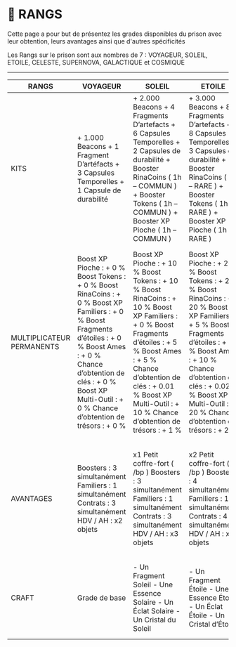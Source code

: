 # 👑 RANGS

Cette page a pour but de présentez les grades disponibles du prison avec leur obtention, leurs avantages ainsi que d'autres spécificités

Les Rangs sur le prison sont aux nombres de 7 : VOYAGEUR, SOLEIL, ETOILE, CELESTE, SUPERNOVA, GALACTIQUE et COSMIQUE

------------------------------------------------------------------
| RANGS                     | VOYAGEUR                                                                                                                                                                                                                                                    | SOLEIL                                                                                                                                                                                                                                                             | ETOILE                                                                                                                                                                                                                                                               | CELESTE                                                                                                                                                                                                                                                               | SUPERNOVA                                                                                                                                                                                                                                                             | GALACTIQUE                                                                                                                                                                                                                                                            | COSMIQUE                                                                                                                                                                                                                                                                  |
|---------------------------|-------------------------------------------------------------------------------------------------------------------------------------------------------------------------------------------------------------------------------------------------------------|--------------------------------------------------------------------------------------------------------------------------------------------------------------------------------------------------------------------------------------------------------------------|----------------------------------------------------------------------------------------------------------------------------------------------------------------------------------------------------------------------------------------------------------------------|-----------------------------------------------------------------------------------------------------------------------------------------------------------------------------------------------------------------------------------------------------------------------|-----------------------------------------------------------------------------------------------------------------------------------------------------------------------------------------------------------------------------------------------------------------------|-----------------------------------------------------------------------------------------------------------------------------------------------------------------------------------------------------------------------------------------------------------------------|---------------------------------------------------------------------------------------------------------------------------------------------------------------------------------------------------------------------------------------------------------------------------|
| KITS                      |  + 1.000 Beacons + 1 Fragment D’artéfacts + 3 Capsules Temporelles + 1 Capsule de durabilité                                                                                                                                                                |  + 2.000 Beacons + 4 Fragments D’artefacts + 6 Capsules Temporelles + 2 Capsules de durabilité + Booster RinaCoins ( 1h – COMMUN ) + Booster Tokens ( 1h – COMMUN ) + Booster XP Pioche ( 1h – COMMUN )                                                            |  + 3.000 Beacons + 8 Fragments D’artefacts + 8 Capsules Temporelles + 3 Capsules de durabilité + Booster RinaCoins ( 1h – RARE ) + Booster Tokens ( 1h – RARE ) + Booster XP Pioche ( 1h – RARE )                                                                    |  + 5.000 Beacons + 12 Fragments D’artefacts + 12 Capsules Temporelles + 5 Capsules de durabilité + Booster RinaCoins ( 1h – EPIQUE ) + Booster Tokens ( 1h – EPIQUE ) + Booster XP Pioche ( 1h – EPIQUE )                                                             |  + 6.000 Beacons + 16 Fragments D’artefacts + 16 Capsules Temporelles + 7 Capsules de durabilité + Booster RinaCoins ( 1h – LEGENDAIRE ) + Booster Tokens ( 1h – LEGENDAIRE ) + Booster XP Pioche ( 1h – LEGENDAIRE )                                                 |  + 8.000 Beacons + 20 Fragments D’artefacts + 20 Capsules Temporelles + 10 Capsules de durabilité + Booster RinaCoins ( 1h – MYTHIQUE ) + Booster Tokens ( 1h – MYTHIQUE ) + Booster XP Pioche ( 1h – MYTHIQUE )                                                      |  + 10.000 Beacons + 25 Fragments D’artefacts + 24 Capsules Temporelles + 15 Capsules de durabilité + Booster RinaCoins ( 1h – PRIMORDIAL ) + Booster Tokens ( 1h – PRIMORDIAL ) + Booster XP Pioche ( 1h – PRIMORDIAL )                                                   |
| MULTIPLICATEUR PERMANENTS | Boost XP Pioche : + 0 % Boost Tokens : + 0 % Boost RinaCoins : + 0 % Boost XP Familiers : + 0 % Boost Fragments d’étoiles : + 0 % Boost Ames : + 0 % Chance d’obtention de clés : + 0 %  Boost XP Multi-Outil : + 0 % Chance d’obtention de trésors : + 0 % | Boost XP Pioche : + 10 % Boost Tokens : + 10 % Boost RinaCoins : + 10 % Boost XP Familiers : + 0 % Boost Fragments d’étoiles : + 5 % Boost Ames : + 5 % Chance d’obtention de clés : + 0.01 %  Boost XP Multi-Outil : + 10 % Chance d’obtention de trésors : + 1 % | Boost XP Pioche : + 20 % Boost Tokens : + 20 % Boost RinaCoins : + 20 % Boost XP Familiers : + 5 % Boost Fragments d’étoiles : + 10 % Boost Ames : + 10 % Chance d’obtention de clés : + 0.02 %  Boost XP Multi-Outil : + 20 % Chance d’obtention de trésors : + 2 % | Boost XP Pioche : + 30 % Boost Tokens : + 30 % Boost RinaCoins : + 30 % Boost XP Familiers : + 10 % Boost Fragments d’étoiles : + 15 % Boost Ames : + 15 % Chance d’obtention de clés : + 0.03 %  Boost XP Multi-Outil : + 30 % Chance d’obtention de trésors : + 3 % | Boost XP Pioche : + 40 % Boost Tokens : + 40 % Boost RinaCoins : + 40 % Boost XP Familiers : + 15 % Boost Fragments d’étoiles : + 20 % Boost Ames : + 20 % Chance d’obtention de clés : + 0.04 %  Boost XP Multi-Outil : + 40 % Chance d’obtention de trésors : + 4 % | Boost XP Pioche : + 50 % Boost Tokens : + 50 % Boost RinaCoins : + 50 % Boost XP Familiers : + 20 % Boost Fragments d’étoiles : + 25 % Boost Ames : + 25 % Chance d’obtention de clés : + 0.05 %  Boost XP Multi-Outil : + 50 % Chance d’obtention de trésors : + 5 % | Boost XP Pioche : + 100 % Boost Tokens : + 100 % Boost RinaCoins : + 100 % Boost XP Familiers : + 25 % Boost Fragments d’étoiles : + 30 % Boost Ames : + 30 % Chance d’obtention de clés : + 0.06 %  Boost XP Multi-Outil : + 100 % Chance d’obtention de trésors : + 6 % |
| AVANTAGES                 | Boosters : 3 simultanément Familiers : 1 simultanément Contrats : 3 simultanément  HDV / AH : x2 objets                                                                                                                                                     | x1 Petit coffre-fort ( /bp ) Boosters : 3 simultanément Familiers : 1 simultanément Contrats : 3 simultanément  HDV / AH : x3 objets                                                                                                                               | x2 Petit coffre-fort ( /bp ) Boosters : 4 simultanément Familiers : 1 simultanément Contrats :  4 simultanément  HDV / AH : x4 objets                                                                                                                                | x3 Petit coffre-fort ( /bp ) Boosters : 5 simultanément Familiers : 2 simultanément Contrats : 5 simultanément  HDV / AH : x5 objets                                                                                                                                  | x4 Petit coffre-fort ( /bp ) Boosters : 6 simultanément Familiers : 2 simultanément Contrats : 8 simultanément  HDV / AH : x10 objets                                                                                                                                 | x4 Petit coffre-fort ( /bp ) x1 Méga coffre-fort ( /bp ) Boosters : 8 simultanément Familiers : 3 simultanément Contrats : 9 simultanément  HDV / AH : x15 objets                                                                                                     | x4 Petit coffre-fort ( /bp ) x2 Méga coffre-fort ( /bp ) Boosters : 10 simultanément Familiers : 3 simultanément Contrats : 10 simultanément  HDV / AH : x20 objets                                                                                                       |
| CRAFT                     | Grade de base                                                                                                                                                                                                                                               | - Un Fragment Soleil - Une Essence Solaire - Un Éclat Solaire - Un Cristal du Soleil                                                                                                                                                                               | - Un Fragment Étoile - Une Essence Étoile - Un Éclat Étoile - Un Cristal d’Étoile                                                                                                                                                                                    | - Un Fragment Céleste - Une Essence Céleste - Un Éclat Céleste - Un Cristal Céleste                                                                                                                                                                                   | - Un Fragment Supernova - Une Essence Supernova - Un Éclat Supernova - Un Cristal Supernova                                                                                                                                                                           | - Un Fragment Galactique - Une Essence Galactique - Un Éclat Galactique - Un Cristal Galactique                                                                                                                                                                       | - Un Fragment Cosmique - Une Essence Cosmique - Un Éclat Cosmique - Un Cristal Cosmique                                                                                                                                                                                   |

